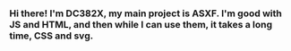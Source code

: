 ### Hi there! I'm DC382X, my main project is ASXF. I'm good with JS and HTML, and then while I can use them, it takes a long time, CSS and svg. 
